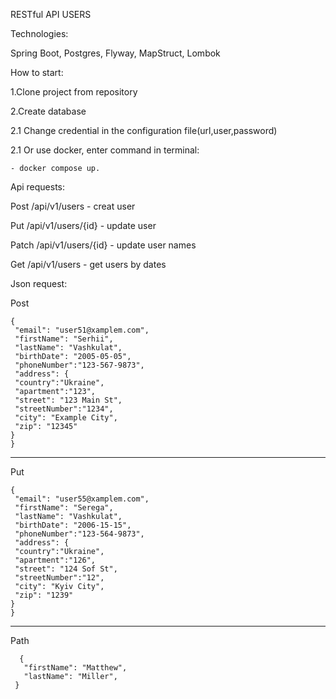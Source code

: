 RESTful API USERS

Technologies:

Spring Boot, Postgres, Flyway, MapStruct, Lombok

How to start:

1.Clone project from repository

2.Create database

2.1 Change credential in the configuration file(url,user,password)

2.1 Or use docker, enter command in terminal:

	- docker compose up.

Api requests:

Post /api/v1/users - creat user

Put /api/v1/users/{id} - update user

Patch /api/v1/users/{id} - update user names

Get /api/v1/users - get users by dates 

 Json request:

 Post
 
   	{
	 "email": "user51@xamplem.com",
	 "firstName": "Serhii",
	 "lastName": "Vashkulat",
	 "birthDate": "2005-05-05",
	 "phoneNumber":"123-567-9873",
	 "address": {
	 "country":"Ukraine",
	 "apartment":"123",
	 "street": "123 Main St",
	 "streetNumber":"1234",
	 "city": "Example City",
	 "zip": "12345"
	}
	}



 
-------------------
Put
	
 	{
	 "email": "user55@xamplem.com",
	 "firstName": "Serega",
	 "lastName": "Vashkulat",
	 "birthDate": "2006-15-15",
	 "phoneNumber":"123-564-9873",
	 "address": {
	 "country":"Ukraine",
	 "apartment":"126",
	 "street": "124 Sof St",
	 "streetNumber":"12",
	 "city": "Kyiv City",
	 "zip": "1239"
	}
	}

 ----------------------
 Path
 
	  {
	   "firstName": "Matthew",
	   "lastName": "Miller",
	 }
	        			
